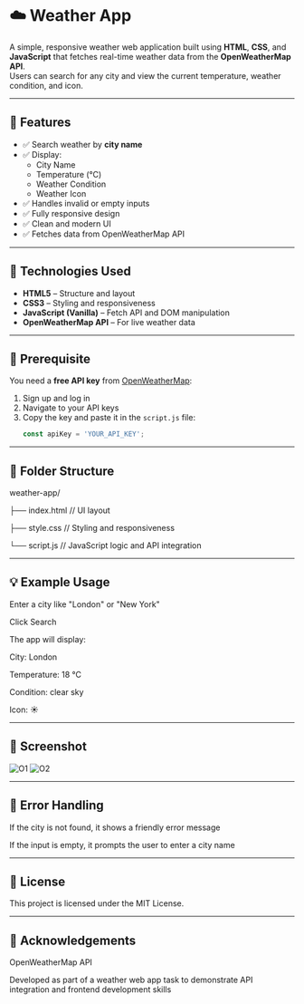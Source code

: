 # ☁️ Weather App

A simple, responsive weather web application built using **HTML**, **CSS**, and **JavaScript** that fetches real-time weather data from the **OpenWeatherMap API**.  
Users can search for any city and view the current temperature, weather condition, and icon.

---

## 🌟 Features

- ✅ Search weather by **city name**
- ✅ Display:
  - City Name
  - Temperature (°C)
  - Weather Condition
  - Weather Icon
- ✅ Handles invalid or empty inputs
- ✅ Fully responsive design
- ✅ Clean and modern UI
- ✅ Fetches data from OpenWeatherMap API

---

## 🧱 Technologies Used

- **HTML5** – Structure and layout  
- **CSS3** – Styling and responsiveness  
- **JavaScript (Vanilla)** – Fetch API and DOM manipulation  
- **OpenWeatherMap API** – For live weather data

---

## 🔐 Prerequisite

You need a **free API key** from [OpenWeatherMap](https://openweathermap.org/api):

1. Sign up and log in
2. Navigate to your API keys
3. Copy the key and paste it in the `script.js` file:
   ```js
   const apiKey = 'YOUR_API_KEY';

---

## 📁 Folder Structure

weather-app/

├── index.html       // UI layout

├── style.css        // Styling and responsiveness

└── script.js        // JavaScript logic and API integration

---

## 💡 Example Usage
Enter a city like "London" or "New York"

Click Search

The app will display:

City: London

Temperature: 18 °C

Condition: clear sky

Icon: ☀️

---

## 📸 Screenshot

![O1](https://github.com/user-attachments/assets/a0cee461-830a-4905-a6e0-b8c12f43cdf8)
![O2](https://github.com/user-attachments/assets/d191d44b-3c94-4e6e-a202-c4a855a2bc93)

---

## 🧪 Error Handling
If the city is not found, it shows a friendly error message

If the input is empty, it prompts the user to enter a city name

---

## 📃 License
This project is licensed under the MIT License.

---

## 🙌 Acknowledgements
OpenWeatherMap API

Developed as part of a weather web app task to demonstrate API integration and frontend development skills
